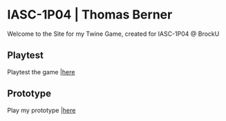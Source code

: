# IASC-1P04 | Thomas Berner

Welcome to the Site for my Twine Game, created for IASC-1P04 @ BrockU

## Playtest

Playtest the game |[here](Playtest/playtest)

## Prototype

Play my prototype |[here](Prototype/the_swordmaster_of_paris.html)
